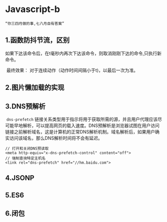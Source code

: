 # Javascript-b

```
“你三四月做的事,七八月自有答案”
```



## 1.函数防抖节流，区别

​	如果下达该命令后，在t毫秒内再次下达该命令，则取消刚刚下达的命令,只执行新命令。

​	最终效果： 对于连续动作（动作时间间隔小于t)，以最后一次为准。



## 2.图片懒加载的实现



## 3.DNS预解析

​	`dns-prefetch` 链接关系类型用于指示将用于获取所需的源，并且用户代理应该尽可能早地解析，可以提高网页的载入速度。DNS预解析是浏览器试图在用户访问链接之前解析域名，这是计算机的正常DNS解析机制。域名解析后，如果用户确实访问该域名，那么DNS解析时间将不会有延迟。
```
// 打开和关闭DNS预读取
<meta http-equiv="x-dns-prefetch-control" content="off">
// 强制查询特定主机名
<link rel="dns-prefetch" href="//hm.baidu.com">
```



## 4.JSONP



## 5.ES6



## 6.闭包